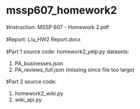 # mssp607_homework2
》Instruction: MSSP 607 - Homework 2.pdf

》Report: Liu_HW2 Report.docx

》Part 1
source code: homework2_yelp.py
datasets:
1. PA_businesses.json
2. PA_reviews_full.json (missing since file too large)

》Part 2
source code: 
1. homework2_wiki.py
2. wiki_api.py
